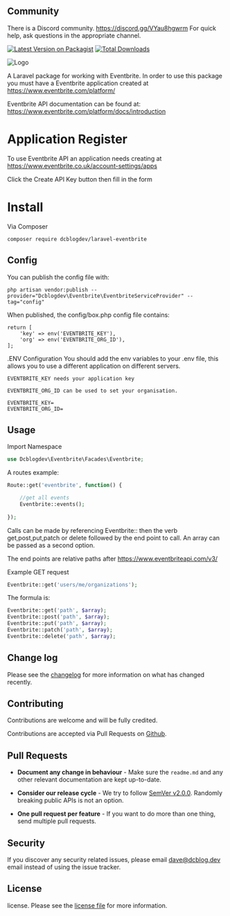 ## Community

There is a Discord community. https://discord.gg/VYau8hgwrm For quick help, ask questions in the appropriate channel.

[![Latest Version on Packagist](https://img.shields.io/packagist/v/dcblogdev/laravel-eventbrite.svg?style=flat-square)](https://packagist.org/packages/dcblogdev/laravel-eventbrite)
[![Total Downloads](https://img.shields.io/packagist/dt/dcblogdev/laravel-eventbrite.svg?style=flat-square)](https://packagist.org/packages/dcblogdev/laravel-eventbrite)

![Logo](https://repository-images.githubusercontent.com/242608028/89897400-49bf-11eb-8870-028ccfbcc7b2)

A Laravel package for working with Eventbrite. In order to use this package you must have a Eventbrite application created at https://www.eventbrite.com/platform/

Eventbrite API documentation can be found at:
https://www.eventbrite.com/platform/docs/introduction

# Application Register
To use Eventbrite API an application needs creating at https://www.eventbrite.co.uk/account-settings/apps

Click the Create API Key button then fill in the form

# Install

Via Composer

```
composer require dcblogdev/laravel-eventbrite
```

## Config

You can publish the config file with:

```
php artisan vendor:publish --provider="Dcblogdev\Eventbrite\EventbriteServiceProvider" --tag="config"
```

When published, the config/box.php config file contains:

```
return [
    'key' => env('EVENTBRITE_KEY'),
    'org' => env('EVENTBRITE_ORG_ID'),
];
```

.ENV Configuration
You should add the env variables to your .env file, this allows you to use a different application on different servers.

```
EVENTBRITE_KEY needs your application key

EVENTBRITE_ORG_ID can be used to set your organisation.

EVENTBRITE_KEY=
EVENTBRITE_ORG_ID=
```

## Usage

Import Namespace

```php
use Dcblogdev\Eventbrite\Facades\Eventbrite;
```

A routes example:

```php
Route::get('eventbrite', function() {

    //get all events
    Eventbrite::events(); 
    
});
```

Calls can be made by referencing Eventbrite:: then the verb get,post,put,patch or delete followed by the end point to call. An array can be passed as a second option.

The end points are relative paths after https://www.eventbriteapi.com/v3/

Example GET request

```php
Eventbrite::get('users/me/organizations');
```

The formula is:

```php
Eventbrite::get('path', $array);
Eventbrite::post('path', $array);
Eventbrite::put('path', $array);
Eventbrite::patch('path', $array);
Eventbrite::delete('path', $array);
```

## Change log

Please see the [changelog][3] for more information on what has changed recently.

## Contributing

Contributions are welcome and will be fully credited.

Contributions are accepted via Pull Requests on [Github][4].

## Pull Requests

- **Document any change in behaviour** - Make sure the `readme.md` and any other relevant documentation are kept up-to-date.

- **Consider our release cycle** - We try to follow [SemVer v2.0.0][5]. Randomly breaking public APIs is not an option.

- **One pull request per feature** - If you want to do more than one thing, send multiple pull requests.

## Security

If you discover any security related issues, please email dave@dcblog.dev email instead of using the issue tracker.

## License

license. Please see the [license file][6] for more information.

[3]:    changelog.md
[4]:    https://github.com/dcblogdev/laravel-eventbrite
[5]:    http://semver.org/
[6]:    license.md
